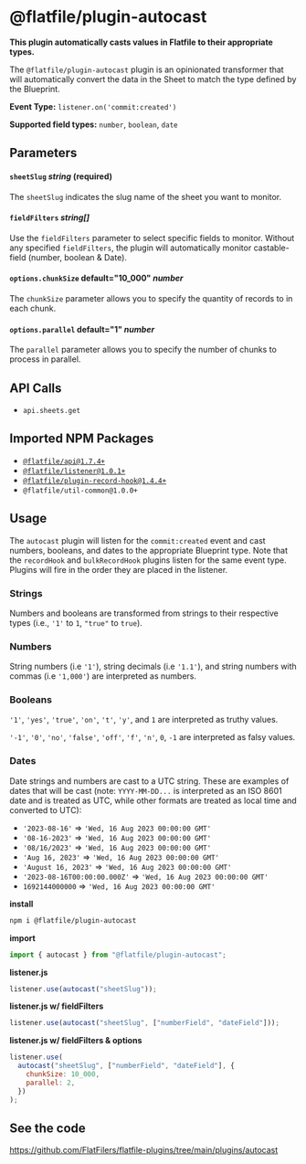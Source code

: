 # @flatfile/plugin-autocast
**This plugin automatically casts values in Flatfile to their appropriate types.**


The `@flatfile/plugin-autocast` plugin is an opinionated transformer that will
automatically convert the data in the Sheet to match the type defined by the
Blueprint.


**Event Type:**
`listener.on('commit:created')`


**Supported field types:**
`number`, `boolean`, `date`


## Parameters

#### `sheetSlug` *string* (required)

The `sheetSlug` indicates the slug name of the sheet you want to monitor.

#### `fieldFilters` *string[]*

Use the `fieldFilters` parameter to select specific fields to monitor. Without
any specified `fieldFilters`, the plugin will automatically monitor
castable-field (number, boolean & Date).


#### `options.chunkSize` default="10_000" *number*

The `chunkSize` parameter allows you to specify the quantity of records to in
each chunk.

#### `options.parallel` default="1" *number*

The `parallel` parameter allows you to specify the number of chunks to process
in parallel.


## API Calls

- `api.sheets.get`

## Imported NPM Packages

- [`@flatfile/api@1.7.4+`](https://www.npmjs.com/package/@flatfile/api)
- [`@flatfile/listener@1.0.1+`](https://www.npmjs.com/package/@flatfile/listener)
- [`@flatfile/plugin-record-hook@1.4.4+`](./record-hook)
- `@flatfile/util-common@1.0.0+`

## Usage

The `autocast` plugin will listen for the `commit:created` event and cast numbers, booleans,
and dates to the appropriate Blueprint type. Note that the `recordHook` and `bulkRecordHook` plugins
listen for the same event type. Plugins will fire in the order they are placed in the listener.

### Strings

Numbers and booleans are transformed from strings to their respective types (i.e., `'1'` to `1`, `"true"` to `true`).

### Numbers

String numbers (i.e `'1'`), string decimals (i.e `'1.1'`), and string numbers with commas (i.e `'1,000'`)
are interpreted as numbers.

### Booleans

`'1'`, `'yes'`, `'true'`, `'on'`, `'t'`, `'y'`, and `1` are interpreted as truthy values.

`'-1'`, `'0'`, `'no'`, `'false'`, `'off'`, `'f'`, `'n'`, `0`, `-1` are interpreted as falsy values.

### Dates

Date strings and numbers are cast to a UTC string. These are examples of dates that will be cast (note: `YYYY-MM-DD...` is interpreted as an ISO 8601 date and is treated as UTC, while other formats are treated as local time and converted to UTC):

- `'2023-08-16'` => `'Wed, 16 Aug 2023 00:00:00 GMT'`
- `'08-16-2023'` => `'Wed, 16 Aug 2023 00:00:00 GMT'`
- `'08/16/2023'` => `'Wed, 16 Aug 2023 00:00:00 GMT'`
- `'Aug 16, 2023'` => `'Wed, 16 Aug 2023 00:00:00 GMT'`
- `'August 16, 2023'` => `'Wed, 16 Aug 2023 00:00:00 GMT'`
- `'2023-08-16T00:00:00.000Z'` => `'Wed, 16 Aug 2023 00:00:00 GMT'`
- `1692144000000` => `'Wed, 16 Aug 2023 00:00:00 GMT'`

**install**
```bash 
npm i @flatfile/plugin-autocast
```

**import**
```js 
import { autocast } from "@flatfile/plugin-autocast";
```

**listener.js**
```js 
listener.use(autocast("sheetSlug"));
```
**listener.js w/ fieldFilters**
```js 
listener.use(autocast("sheetSlug", ["numberField", "dateField"]));
```
**listener.js w/ fieldFilters & options**
```js 
listener.use(
  autocast("sheetSlug", ["numberField", "dateField"], {
    chunkSize: 10_000,
    parallel: 2,
  })
);
```


## See the code

https://github.com/FlatFilers/flatfile-plugins/tree/main/plugins/autocast
